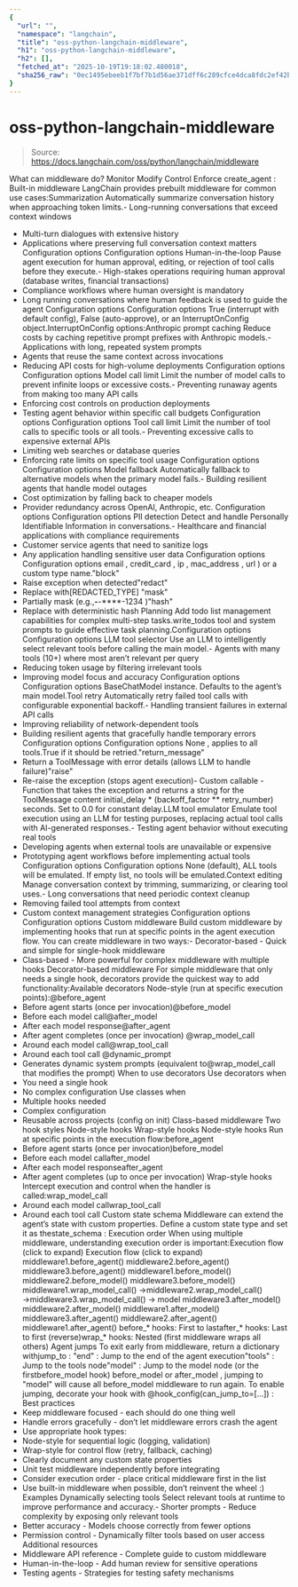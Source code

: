 ```yaml
---
{
  "url": "",
  "namespace": "langchain",
  "title": "oss-python-langchain-middleware",
  "h1": "oss-python-langchain-middleware",
  "h2": [],
  "fetched_at": "2025-10-19T19:18:02.480018",
  "sha256_raw": "0ec1495ebeeb1f7bf7b1d56ae371dff6c289cfce4dca8fdc2ef42b664446ef41"
}
---
```


# oss-python-langchain-middleware

> Source: https://docs.langchain.com/oss/python/langchain/middleware

What can middleware do?
Monitor
Modify
Control
Enforce
create_agent
:
Built-in middleware
LangChain provides prebuilt middleware for common use cases:Summarization
Automatically summarize conversation history when approaching token limits.- Long-running conversations that exceed context windows
- Multi-turn dialogues with extensive history
- Applications where preserving full conversation context matters
Configuration options
Configuration options
Human-in-the-loop
Pause agent execution for human approval, editing, or rejection of tool calls before they execute.- High-stakes operations requiring human approval (database writes, financial transactions)
- Compliance workflows where human oversight is mandatory
- Long running conversations where human feedback is used to guide the agent
Configuration options
Configuration options
True
(interrupt with default config), False
(auto-approve), or an InterruptOnConfig
object.InterruptOnConfig
options:Anthropic prompt caching
Reduce costs by caching repetitive prompt prefixes with Anthropic models.- Applications with long, repeated system prompts
- Agents that reuse the same context across invocations
- Reducing API costs for high-volume deployments
Configuration options
Configuration options
Model call limit
Limit the number of model calls to prevent infinite loops or excessive costs.- Preventing runaway agents from making too many API calls
- Enforcing cost controls on production deployments
- Testing agent behavior within specific call budgets
Configuration options
Configuration options
Tool call limit
Limit the number of tool calls to specific tools or all tools.- Preventing excessive calls to expensive external APIs
- Limiting web searches or database queries
- Enforcing rate limits on specific tool usage
Configuration options
Configuration options
Model fallback
Automatically fallback to alternative models when the primary model fails.- Building resilient agents that handle model outages
- Cost optimization by falling back to cheaper models
- Provider redundancy across OpenAI, Anthropic, etc.
Configuration options
Configuration options
PII detection
Detect and handle Personally Identifiable Information in conversations.- Healthcare and financial applications with compliance requirements
- Customer service agents that need to sanitize logs
- Any application handling sensitive user data
Configuration options
Configuration options
email
, credit_card
, ip
, mac_address
, url
) or a custom type name."block"
- Raise exception when detected"redact"
- Replace with[REDACTED_TYPE]
"mask"
- Partially mask (e.g.,****-****-****-1234
)"hash"
- Replace with deterministic hash
Planning
Add todo list management capabilities for complex multi-step tasks.write_todos
tool and system prompts to guide effective task planning.Configuration options
Configuration options
LLM tool selector
Use an LLM to intelligently select relevant tools before calling the main model.- Agents with many tools (10+) where most aren’t relevant per query
- Reducing token usage by filtering irrelevant tools
- Improving model focus and accuracy
Configuration options
Configuration options
BaseChatModel
instance. Defaults to the agent’s main model.Tool retry
Automatically retry failed tool calls with configurable exponential backoff.- Handling transient failures in external API calls
- Improving reliability of network-dependent tools
- Building resilient agents that gracefully handle temporary errors
Configuration options
Configuration options
None
, applies to all tools.True
if it should be retried."return_message"
- Return a ToolMessage with error details (allows LLM to handle failure)"raise"
- Re-raise the exception (stops agent execution)- Custom callable - Function that takes the exception and returns a string for the ToolMessage content
initial_delay * (backoff_factor ** retry_number)
seconds. Set to 0.0 for constant delay.LLM tool emulator
Emulate tool execution using an LLM for testing purposes, replacing actual tool calls with AI-generated responses.- Testing agent behavior without executing real tools
- Developing agents when external tools are unavailable or expensive
- Prototyping agent workflows before implementing actual tools
Configuration options
Configuration options
None
(default), ALL tools will be emulated. If empty list, no tools will be emulated.Context editing
Manage conversation context by trimming, summarizing, or clearing tool uses.- Long conversations that need periodic context cleanup
- Removing failed tool attempts from context
- Custom context management strategies
Configuration options
Configuration options
Custom middleware
Build custom middleware by implementing hooks that run at specific points in the agent execution flow. You can create middleware in two ways:- Decorator-based - Quick and simple for single-hook middleware
- Class-based - More powerful for complex middleware with multiple hooks
Decorator-based middleware
For simple middleware that only needs a single hook, decorators provide the quickest way to add functionality:Available decorators
Node-style (run at specific execution points):@before_agent
- Before agent starts (once per invocation)@before_model
- Before each model call@after_model
- After each model response@after_agent
- After agent completes (once per invocation)
@wrap_model_call
- Around each model call@wrap_tool_call
- Around each tool call
@dynamic_prompt
- Generates dynamic system prompts (equivalent to@wrap_model_call
that modifies the prompt)
When to use decorators
Use decorators when
- You need a single hook
- No complex configuration
Use classes when
- Multiple hooks needed
- Complex configuration
- Reusable across projects (config on init)
Class-based middleware
Two hook styles
Node-style hooks
Wrap-style hooks
Node-style hooks
Run at specific points in the execution flow:before_agent
- Before agent starts (once per invocation)before_model
- Before each model callafter_model
- After each model responseafter_agent
- After agent completes (up to once per invocation)
Wrap-style hooks
Intercept execution and control when the handler is called:wrap_model_call
- Around each model callwrap_tool_call
- Around each tool call
Custom state schema
Middleware can extend the agent’s state with custom properties. Define a custom state type and set it as thestate_schema
:
Execution order
When using multiple middleware, understanding execution order is important:Execution flow (click to expand)
Execution flow (click to expand)
middleware1.before_agent()
middleware2.before_agent()
middleware3.before_agent()
middleware1.before_model()
middleware2.before_model()
middleware3.before_model()
middleware1.wrap_model_call()
→middleware2.wrap_model_call()
→middleware3.wrap_model_call()
→ model
middleware3.after_model()
middleware2.after_model()
middleware1.after_model()
middleware3.after_agent()
middleware2.after_agent()
middleware1.after_agent()
before_*
hooks: First to lastafter_*
hooks: Last to first (reverse)wrap_*
hooks: Nested (first middleware wraps all others)
Agent jumps
To exit early from middleware, return a dictionary withjump_to
:
"end"
: Jump to the end of the agent execution"tools"
: Jump to the tools node"model"
: Jump to the model node (or the firstbefore_model
hook)
before_model
or after_model
, jumping to "model"
will cause all before_model
middleware to run again.
To enable jumping, decorate your hook with @hook_config(can_jump_to=[...])
:
Best practices
- Keep middleware focused - each should do one thing well
- Handle errors gracefully - don’t let middleware errors crash the agent
- Use appropriate hook types:
- Node-style for sequential logic (logging, validation)
- Wrap-style for control flow (retry, fallback, caching)
- Clearly document any custom state properties
- Unit test middleware independently before integrating
- Consider execution order - place critical middleware first in the list
- Use built-in middleware when possible, don’t reinvent the wheel :)
Examples
Dynamically selecting tools
Select relevant tools at runtime to improve performance and accuracy.- Shorter prompts - Reduce complexity by exposing only relevant tools
- Better accuracy - Models choose correctly from fewer options
- Permission control - Dynamically filter tools based on user access
Additional resources
- Middleware API reference - Complete guide to custom middleware
- Human-in-the-loop - Add human review for sensitive operations
- Testing agents - Strategies for testing safety mechanisms